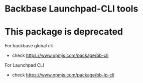 # Backbase Launchpad-CLI tools

# This package is deprecated 

For backbase global cli

* check https://www.npmjs.com/package/bb-cli 

For Launchpad CLI 

* check https://www.npmjs.com/package/bb-lp-cli
